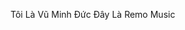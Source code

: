 Tôi Là Vũ Minh Đức Đây Là Remo Music

<!---
vuduc210/vuduc210 is a ✨ special ✨ repository because its `README.md` (this file) appears on your GitHub profile.
You can click the Preview link to take a look at your changes.
--->
